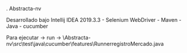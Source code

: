 . Abstracta-nv

Desarrollado bajo Intellij IDEA 2019.3.3 - Selenium WebDriver - Maven - Java - cucumber

Para ejecutar -> run -> \Abstracta-nv\src\test\java\cucumber\features\RunnerregistroMercado.java


